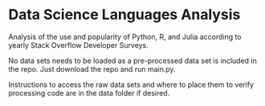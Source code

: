 # Data Science Languages Analysis
Analysis of the use and popularity of Python, R, and Julia according to yearly Stack Overflow Developer Surveys.

No data sets needs to be loaded as a pre-processed data set is included in the repo. Just download the repo and run main.py.

Instructions to access the raw data sets and where to place them to verify processing code are in the data folder if desired.
